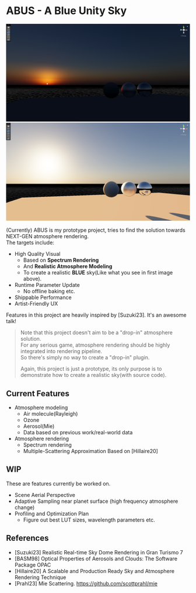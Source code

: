 # ABUS - A Blue Unity Sky  

![See the banding around sun? I'm still trying to fix it:)](./Docs/1.png)
![](./Docs/2.png)

(Currently) ABUS is my prototype project, tries to find the solution towards NEXT-GEN atmosphere rendering.    
The targets include:  
- High Quality Visual 
  - Based on **Spectrum Rendering** 
  - And **Realistic Atmosphere Modeling**
  - To create a realistic **BLUE** sky(Like what you see in first image above).  
- Runtime Parameter Update
  - No offline baking etc.  
- Shippable Performance   
- Artist-Friendly UX  

Features in this project are heavily inspired by [Suzuki23]. It's an awesome talk!    

> Note that this project doesn't aim to be a "drop-in" atmosphere solution.    
> For any serious game, atmosphere rendering should be highly integrated into rendering pipeline.    
> So there's simply no way to create a "drop-in" plugin.  
> 
> Again, this project is just a prototype, its only purpose is to demonstrate how to create a realistic sky(with source code).    

## Current Features  
- Atmosphere modeling  
  - Air molecule(Rayleigh)  
  - Ozone
  - Aerosol(Mie)
  - Data based on previous work/real-world data
- Atmosphere rendering
  - Spectrum rendering
  - Multiple-Scattering Approximation Based on [Hillaire20]

## WIP
These are features currently be worked on.  

- Scene Aerial Perspective
- Adaptive Sampling near planet surface (high frequency atmosphere change)
- Profiling and Optimization Plan  
  - Figure out best LUT sizes, wavelength parameters etc.  


## References
- [Suzuki23] Realistic Real-time Sky Dome Rendering in Gran Turismo 7
- [BASM98] Optical Properties of Aerosols and Clouds: The Software Package OPAC  
- [Hillaire20] A Scalable and Production Ready Sky and Atmosphere Rendering Technique  
- [Prahl23] Mie Scattering. https://github.com/scottprahl/mie 